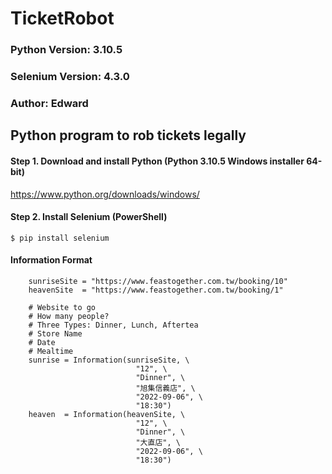 # TicketRobot
### Python Version: 3.10.5
### Selenium Version: 4.3.0
### Author: Edward


## Python program to rob tickets legally

#### Step 1. Download and install Python (Python 3.10.5 Windows installer 64-bit)
https://www.python.org/downloads/windows/


#### Step 2. Install Selenium (PowerShell)

    $ pip install selenium
#### 
#### Information Format
        sunriseSite = "https://www.feastogether.com.tw/booking/10"
        heavenSite  = "https://www.feastogether.com.tw/booking/1"

        # Website to go
        # How many people?
        # Three Types: Dinner, Lunch, Aftertea
        # Store Name
        # Date
        # Mealtime
        sunrise = Information(sunriseSite, \
                                "12", \
                                "Dinner", \
                                "旭集信義店", \
                                "2022-09-06", \
                                "18:30")
        heaven  = Information(heavenSite, \
                                "12", \
                                "Dinner", \
                                "大直店", \
                                "2022-09-06", \
                                "18:30")
